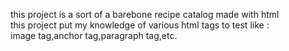 this project is a sort of a barebone recipe catalog made with html <br>
this project put my knowledge of various html tags to test like : <br>
image tag,anchor tag,paragraph tag,etc.